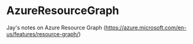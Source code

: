 # AzureResourceGraph
Jay's notes on Azure Resource Graph (https://azure.microsoft.com/en-us/features/resource-graph/)
